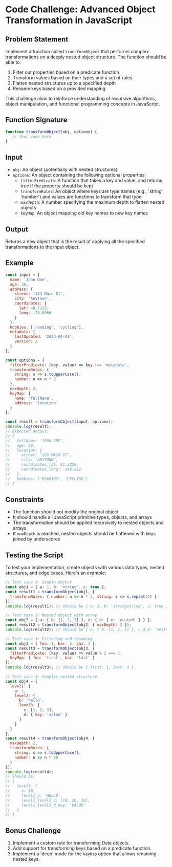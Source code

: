 # Code Challenge: Advanced Object Transformation in JavaScript

## Problem Statement

Implement a function called `transformObject` that performs complex transformations on a deeply nested object structure. The function should be able to:

1. Filter out properties based on a predicate function
2. Transform values based on their types and a set of rules
3. Flatten nested structures up to a specified depth
4. Rename keys based on a provided mapping

This challenge aims to reinforce understanding of recursive algorithms, object manipulation, and functional programming concepts in JavaScript.

## Function Signature

```javascript
function transformObject(obj, options) {
   // Your code here 
}
```

## Input

- `obj`: An object (potentially with nested structures)
- `options`: An object containing the following optional properties:
  - `filterPredicate`: A function that takes a key and value, and returns true if the property should be kept
  - `transformRules`: An object where keys are type names (e.g., 'string', 'number') and values are functions to transform that type
  - `maxDepth`: A number specifying the maximum depth to flatten nested objects
  - `keyMap`: An object mapping old key names to new key names

## Output

Returns a new object that is the result of applying all the specified transformations to the input object.

## Example

```javascript
const input = {
  name: 'John Doe',
  age: 30,
  address: {
    street: '123 Main St',
    city: 'Anytown',
    coordinates: {
      lat: 40.7128,
      long: -74.0060
    }
  },
  hobbies: ['reading', 'cycling'],
  metadata: {
    lastUpdated: '2023-04-01',
    version: 2
  }
};

const options = {
  filterPredicate: (key, value) => key !== 'metadata',
  transformRules: {
    string: s => s.toUpperCase(),
    number: n => n * 2
  },
  maxDepth: 2,
  keyMap: {
    name: 'fullName',
    address: 'location'
  }
};

const result = transformObject(input, options);
console.log(result);
// Expected output:
// {
//   fullName: 'JOHN DOE',
//   age: 60,
//   location: {
//     street: '123 MAIN ST',
//     city: 'ANYTOWN',
//     coordinates_lat: 81.2256,
//     coordinates_long: -148.012
//   },
//   hobbies: ['READING', 'CYCLING']
// }
```

## Constraints

- The function should not modify the original object
- It should handle all JavaScript primitive types, objects, and arrays
- The transformation should be applied recursively to nested objects and arrays
- If `maxDepth` is reached, nested objects should be flattened with keys joined by underscores

## Testing the Script

To test your implementation, create objects with various data types, nested structures, and edge cases. Here's an example:

```javascript
// Test case 1: Simple object
const obj1 = { a: 1, b: 'string', c: true };
const result1 = transformObject(obj1, {
  transformRules: { number: n => n * 2, string: s => s.repeat(2) }
});
console.log(result1); // Should be { a: 2, b: 'stringstring', c: true }

// Test case 2: Nested object with array
const obj2 = { a: { b: [1, 2, 3] }, c: { d: { e: 'nested' } } };
const result2 = transformObject(obj2, { maxDepth: 2 });
console.log(result2); // Should be { a: { b: [1, 2, 3] }, c_d_e: 'nested' }

// Test case 3: Filtering and renaming
const obj3 = { foo: 1, bar: 2, baz: 3 };
const result3 = transformObject(obj3, {
  filterPredicate: (key, value) => value % 2 === 1,
  keyMap: { foo: 'first', baz: 'last' }
});
console.log(result3); // Should be { first: 1, last: 3 }

// Test case 4: Complex nested structure
const obj4 = {
  level1: {
    a: 1,
    level2: {
      b: 'hello',
      level3: {
        c: [1, 2, 3],
        d: { key: 'value' }
      }
    }
  }
};
const result4 = transformObject(obj4, {
  maxDepth: 2,
  transformRules: {
    string: s => s.toUpperCase(),
    number: n => n * 10
  }
});
console.log(result4);
// Should be:
// {
//   level1: {
//     a: 10,
//     level2_b: 'HELLO',
//     level2_level3_c: [10, 20, 30],
//     level2_level3_d_key: 'VALUE'
//   }
// }
```

## Bonus Challenge

1. Implement a custom rule for transforming Date objects.
2. Add support for transforming keys based on a predicate function.
3. Implement a 'deep' mode for the `keyMap` option that allows renaming nested keys.

